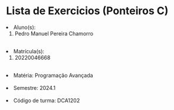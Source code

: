 # Lista de Exercicios (Ponteiros C)

  <li>Aluno(s): 
      <ol>
          <li> Pedro Manuel Pereira Chamorro</li> 
      </ol>
  </li> 
  
  <br>
  
  <li>Matrícula(s):
      <ol>
          <li>20220046668 </li> 
      </ol>
  </li>
  
  <br>
  
  <li>Matéria: Programação Avançada</li> 
  
  <br>
  
  <li>Semestre: 2024.1 </li>
  
  <br>
  
  <li>Código de turma: DCA1202 </li>

